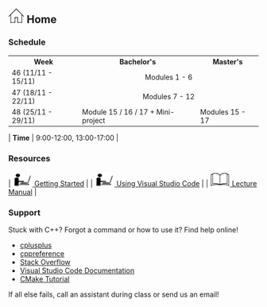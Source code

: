 ## [![Home](img/home.jpg)](https://rugtres.github.io/programming4biologists/) Home

### Schedule

<table>
  <tr>
    <th>Week</th>
    <th>Bachelor's</th>
    <th>Master's</th>
  </tr>
  <tr>
    <td>46 (11/11 - 15/11)</td>
    <td colspan="2" style="text-align:center">Modules 1 - 6</td>
  </tr>
  <tr>
    <td>47 (18/11 - 22/11)</td>
    <td colspan="2" style="text-align:center">Modules 7 - 12</td>
  </tr>
  <tr>
    <td>48 (25/11 - 29/11)</td>
    <td>Module 15 / 16 / 17 + Mini-project</td>
    <td>Modules 15 - 17</td>
  </tr>
</table>

| **Time** | 9:00-12:00, 13:00-17:00 |

### Resources

| [![laptop](img/laptop.png) Getting Started](https://rugtres.github.io/programming4biologists/getting-started) | 
| [![laptop](img/laptop.png) Using Visual Studio Code](https://rugtres.github.io/programming4biologists/using-vs-code) | 
| [![book](img/book.png) Lecture Manual](https://raw.githubusercontent.com/rugtres/programming4biologists/gh-pages/Syllabus_2024.pdf) |


### Support

Stuck with C++? Forgot a command or how to use it? Find help online!

- [cplusplus](https://www.cplusplus.com/)
- [cppreference](https://en.cppreference.com/w/)
- [Stack Overflow](https://stackoverflow.com/questions/tagged/c%2B%2B)
- [Visual Studio Code Documentation](https://code.visualstudio.com/docs)
- [CMake Tutorial](https://cmake.org/cmake/help/v3.22/guide/tutorial/index.html)

If all else fails, call an assistant during class or send us an email!
